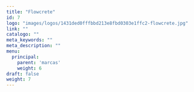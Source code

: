 ```yaml
---
title: "Flowcrete"
id: 7
logo: "images/logos/1431ded0fffbbd213e8fbd0303e1ffc2-flowcrete.jpg"
link: ""
catalogo: ""
meta_keywords: ""
meta_description: ""
menu:
  principal:
    parent: 'marcas'
    weight: 6
draft: false
weight: 7
---
```

